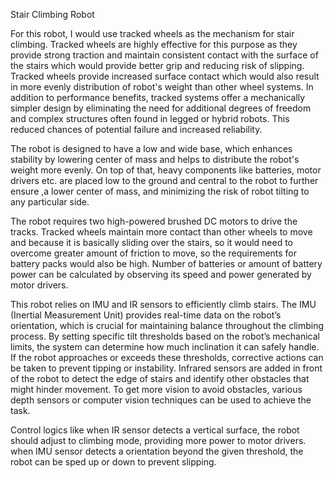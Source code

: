 Stair Climbing Robot


For this robot, I would use tracked wheels as the mechanism for stair climbing. Tracked wheels are highly effective for this purpose as they provide strong traction and maintain consistent contact with the surface of the stairs which would provide better grip and reducing risk of slipping. Tracked wheels provide increased surface contact which would also result in more evenly distribution of robot's weight than other wheel systems. 
In addition to performance benefits, tracked systems offer a mechanically simpler design by eliminating the need for additional degrees of freedom and complex structures often found in legged or hybrid robots. This reduced chances of potential failure and increased reliability.

The robot is designed to have a low and wide base, which enhances stability by lowering center of mass and helps to distribute the robot's weight more evenly. On top of that, heavy components like batteries, motor drivers etc. are placed low to the ground and central to the robot to further ensure ,a lower center of mass, and minimizing the risk of robot tilting to any particular side. 

The robot requires two high-powered brushed DC motors to drive the tracks. Tracked wheels maintain more contact than other wheels to move and because it is basically sliding over the stairs, so it would need to overcome greater amount of friction to move, so the requirements for battery packs would also be high. Number of batteries or amount of battery power can be calculated by observing its speed and power generated by motor drivers.

This robot relies on IMU and IR sensors to efficiently climb stairs. The IMU (Inertial Measurement Unit) provides real-time data on the robot’s orientation, which is crucial for maintaining balance throughout the climbing process. By setting specific tilt thresholds based on the robot’s mechanical limits, the system can determine how much inclination it can safely handle. If the robot approaches or exceeds these thresholds, corrective actions can be taken to prevent tipping or instability. Infrared sensors are added in front of the robot to detect the edge of stairs and identify other obstacles that might hinder movement. To get more vision to avoid obstacles, various depth sensors or computer vision techniques can be used to achieve the task.

Control logics like when IR sensor detects a vertical surface, the robot should adjust to climbing mode, providing more power to motor drivers. when IMU sensor detects a orientation beyond the given threshold, the robot can be sped up or down to prevent slipping. 


